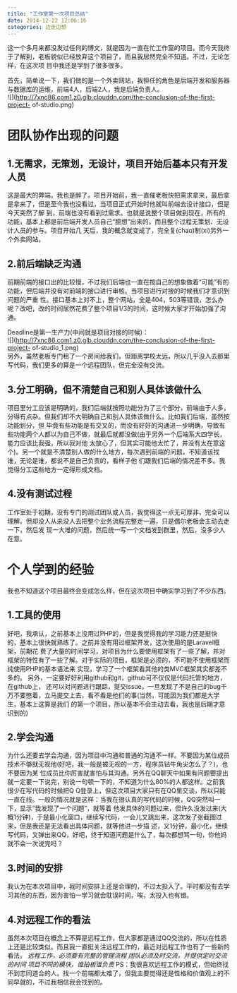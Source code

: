 ```yaml
---
title: "工作室第一次项目总结"
date: 2014-12-22 12:06:16
categories: 边走边想
---
```

这一个多月来都没发过任何的博文，就是因为一直在忙工作室的项目。而今天我终于了解到，老板貌似已经放弃这个项目了，而且我居然完全不知道。不过，无论怎样，在这次项
目中我还是学到了很多很多。

首先，简单说一下，我们做的是一个外卖网站，我担任的角色是后端开发和服务器与数据库的运维，前端4人，后端2人，我是后端负责人。  
![](http://7xnc86.com1.z0.glb.clouddn.com/the-conclusion-of-the-first-project-
of-studio.png)  

# 团队协作出现的问题

## 1.无需求，无策划，无设计，项目开始后基本只有开发人员

这是最大的弊端，我也是醉了。项目开始前，我一直催老板快把需求拿来，最后拿是拿来了，但是至今我也没看过，当项目正式开始时他就叫前端去设计接口，但是今天突然了解
到，前端也没有看到过需求。也就是说整个项目做到现在，所有的功能，基本上都是前后端开发人员自己“臆想”出来的。而且整个过程无策划、无设计人员的参与。项目开始几
天后，我的概念就变成了，完全复(chao)制(xi)另外一个外卖网站。

## 2.前后端缺乏沟通

前期前端的接口出的比较慢，不过我们后端也一直在按自己的想象做着“可能”有的功能，但后端并没有对前端的接口进行审核。当项目进行对接的时候我们才意识到问题的严重
性。接口基本上对不上，整个网站，全是404，503等错误，怎么办呢？改吧，改的时间居然花费了整个项目1/3的时间，这时候大家才开始加强了沟通。

Deadline是第一生产力(中间就是项目对接的时候)：  
![](http://7xnc86.com1.z0.glb.clouddn.com/the-conclusion-of-the-first-project-
of-studio_1.png)  
另外，虽然老板专门租了一个房间给我们，但距离学校太远，所以几乎没人去那里写代码，我们更多的算是一个远程团队，但完全没有交流。

## 3.分工明确，但不清楚自己和别人具体该做什么

项目里分工应该是明确的，我们后端就按照功能分为了三个部分，前端由于人多，分得有点杂。但我们却不大明确自己和别人具体该做什么。比如我们后端，虽然按功能划分，但
毕竟有些功能是有交叉的，而没有好好的沟通进一步明确，导致有些功能两个人都以为自己不做，就最后就都没做(由于另外一个后端系大四学长，能力应该比我强，所以我对他
太放心了，但其实可能他太忙了，并没有太在意这个)。另一个就是不清楚别人做的什么地方，每次遇到前端的问题，不知道该找谁，无论是谁，都说不是自己负责的，看样子他
们跟我们后端的情况差不多。我觉得分工这些地方一定得形成文档。

## 4.没有测试过程

工作室处于初期，没有专门的测试团队或人员，我觉得这一点无可厚非，完全可以理解。但却没人从来没人去把整个业务流程完整走一遍，只是偶尔老板会主动去走一下，然后发
现一大堆的问题，然后统一写一个文档发到群里，然后，没多少人在意。

# 个人学到的经验

我也不知道这个项目最终会变成怎么样，但在这次项目中确实学习到了不少东西。

## 1.工具的使用

好吧，我承认，之前基本上没用过PHP的，但是我觉得我的学习能力还是挺快的，基本上很快就熟练了。之前并没有用过框架开发，这次使用的是Laravel框架，前期花
费了大量的时间学习，对项目为什么要使用框架有了一些了解，并对框架的特性有了一些了解。对于实际的项目，框架是必须的，不可能不使用框架而纯使用PHP的基本语法来
实现，学习了一个框架看其他的类MVC框架其实都差不多的。 另外，一定要好好利用github和git，github可不仅仅是代码托管的地方，在github上，
还可以对问题进行跟踪，提交issue。一旦发现了不是自己的bug千万不要憋着，立马提交上去，看不看是他们的事(当然，可能因为我们都是大学生，基本上这算是我们
的第一个项目，所以基本不会主动去看，我也是后期才意识到的)

## 2.学会沟通

为什么还要去学会沟通，因为项目中沟通和普通的沟通不一样。不要因为某位成员技术不够就无视他(好吧，我一般是被无视的一方，程序员钻牛角尖怎么了？)，也不要因为某
位成员比你厉害就害怕与其沟通。另外在QQ聊天中如果有问题要提出就一定要一下说完，别说一句顿一下的，不知道为什么80\%的人都这样。之前我很少在写代码的时候把Q
Q登录上，但这次项目大家只有在QQ里交谈，所以只能一直在线。一般的情况就是这样：当我在很认真的写代码的时候，QQ突然叫一下，显示“我发现了一个问题”，就等着
他发具体的问题过来，但许久没发过来(大概1分钟)，于是最小化窗口，继续写代码，一会儿又跳出来，这次发了张截图过来，但是我还是无法看出具体问题，就等他进一步描
述，又1分钟，最小化，继续写代码，又弹出来QQ，好吧，终于知道问题是什么了，每次都想骂一句，你他妈就不会一次说完吗？

## 3.时间的安排

我认为在本次项目中，我时间安排上还是合理的，不过太投入了。平时都没有去学习其他的东西，因为害怕一学习就会耽误时间，唉，太投入也有错。

## 4.对远程工作的看法

虽然本次项目在概念上不算是远程工作，但大家都是通过QQ交流的，所以在性质上还是比较类似。而且我一直挺关注远程工作的，最近对远程工作也有了一些新的看法。
_远程工作，必须要有完整的管理流程_ _团队必须及时交流，并提供定时交流的时间_ _项目不同的模块，谁拍板谁负责_
PS：我很喜欢远程工作的模式，但始终找不到志同道合的人。找一个前端都太难了，但我主要觉得还是性格和价值观上的不同早就的，不过我相信我会找到的。
